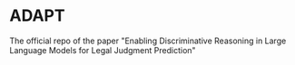 # ADAPT
The official repo of the paper "Enabling Discriminative Reasoning in Large Language Models for Legal Judgment Prediction"

